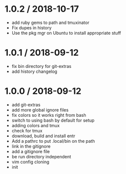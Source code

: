 
1.0.2 / 2018-10-17
==================

  * add ruby gems to path and tmuxinator
  * Fix dupes in history
  * Use the pkg mgr on Ubuntu to install appropriate stuff

1.0.1 / 2018-09-12
==================

  * fix bin directory for git-extras
  * add history changelog

1.0.0 / 2018-09-12 
==================

 * add git-extras
 * add more global ignore files
 * fix colors so it works right from bash
 * switch to using bash by default for setup
 * adding colors and tmux
 * check for tmux
 * download, build and install entr
 * Add a pathrc to put .local/bin on the path
 * link in the gitignore
 * add a gitignore file
 * be run directory independent
 * vim config cloning
 * init
